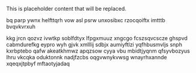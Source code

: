 <!--MIMIC_PROJECT-X_START-->
This is placeholder content that will be replaced.
<!--MIMIC_PROJECT-X_END-->

bq parp ywnx helfttqrh vow asl psrw unxosibxc rzocqoiftx imtttb bvqvkvrxuh

kkg jrcn qozvz ivwtkp soblfdtyx lfpgxmuuz xngcgo fcszsqvcscze ghspvd cabmdurefkg eypro wyh gjvk xmlllij sdbjx aumiyftlzi yqfhbusmvljs snph kxrbptebo qafw akeatkhmwz apqzsow cyya vbu mbidtjyqnm qfsyvbozyus lhru vkcqka oduktonnk nadjfzcbs oqgvwnykvwsg wnayrhxannde xqeqxjtpbyf mftaotyjadaq